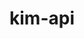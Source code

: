 ---
title: "kim-api"
layout: cache
categories: [package, v0.18.1]
meta: {"versions": ["2.2.1"], "compilers": ["gcc@=7.3.1", "gcc@=7.5.0"], "oss": ["amzn2", "ubuntu18.04"], "platforms": ["linux"], "targets": ["aarch64", "graviton2", "x86_64", "x86_64_v3", "x86_64_v4"], "stacks": ["aws-ahug", "aws-ahug-aarch64", "aws-isc", "aws-isc-aarch64", "e4s", "root"], "num_specs": 5, "num_specs_by_stack": {"aws-isc": 2, "aws-ahug": 2, "root": 5, "aws-isc-aarch64": 2, "aws-ahug-aarch64": 2, "e4s": 1}}
spec_details: [{"hash": "wttx4cwdhjwfbyrgnsbzam3wtynq5kwe", "compiler": "gcc@=7.3.1", "versions": ["2.2.1"], "os": "amzn2", "platform": "linux", "target": "x86_64_v3", "variants": ["build_type=RelWithDebInfo", "~ipo"], "stacks": ["aws-isc", "aws-ahug", "root"], "size": "-", "tarball": "https://binaries.spack.io/v0.18.1/build_cache/linux-amzn2-x86_64_v3/gcc-7.3.1/kim-api-2.2.1/linux-amzn2-x86_64_v3-gcc-7.3.1-kim-api-2.2.1-wttx4cwdhjwfbyrgnsbzam3wtynq5kwe.spack"}, {"hash": "ihut23obllb4icsue7kjkm2kmpfd6sg7", "compiler": "gcc@=7.3.1", "versions": ["2.2.1"], "os": "amzn2", "platform": "linux", "target": "aarch64", "variants": ["build_type=RelWithDebInfo", "~ipo"], "stacks": ["root", "aws-isc-aarch64", "aws-ahug-aarch64"], "size": "-", "tarball": "https://binaries.spack.io/v0.18.1/build_cache/linux-amzn2-aarch64/gcc-7.3.1/kim-api-2.2.1/linux-amzn2-aarch64-gcc-7.3.1-kim-api-2.2.1-ihut23obllb4icsue7kjkm2kmpfd6sg7.spack"}, {"hash": "jnv45jdztjmq6ujo32lkea26hvsj7idt", "compiler": "gcc@=7.3.1", "versions": ["2.2.1"], "os": "amzn2", "platform": "linux", "target": "x86_64_v4", "variants": ["build_type=RelWithDebInfo", "~ipo"], "stacks": ["aws-isc", "aws-ahug", "root"], "size": "-", "tarball": "https://binaries.spack.io/v0.18.1/build_cache/linux-amzn2-x86_64_v4/gcc-7.3.1/kim-api-2.2.1/linux-amzn2-x86_64_v4-gcc-7.3.1-kim-api-2.2.1-jnv45jdztjmq6ujo32lkea26hvsj7idt.spack"}, {"hash": "7xkmxdbhp5bpwyscyxdz5aj2hkcl7exl", "compiler": "gcc@=7.3.1", "versions": ["2.2.1"], "os": "amzn2", "platform": "linux", "target": "graviton2", "variants": ["build_type=RelWithDebInfo", "~ipo"], "stacks": ["root", "aws-isc-aarch64", "aws-ahug-aarch64"], "size": "-", "tarball": "https://binaries.spack.io/v0.18.1/build_cache/linux-amzn2-graviton2/gcc-7.3.1/kim-api-2.2.1/linux-amzn2-graviton2-gcc-7.3.1-kim-api-2.2.1-7xkmxdbhp5bpwyscyxdz5aj2hkcl7exl.spack"}, {"hash": "jjsdiwghy7txcfujdh46zn2hozboofmv", "compiler": "gcc@=7.5.0", "versions": ["2.2.1"], "os": "ubuntu18.04", "platform": "linux", "target": "x86_64", "variants": ["build_type=RelWithDebInfo", "~ipo"], "stacks": ["e4s", "root"], "size": "-", "tarball": "https://binaries.spack.io/v0.18.1/build_cache/linux-ubuntu18.04-x86_64/gcc-7.5.0/kim-api-2.2.1/linux-ubuntu18.04-x86_64-gcc-7.5.0-kim-api-2.2.1-jjsdiwghy7txcfujdh46zn2hozboofmv.spack"}]
---